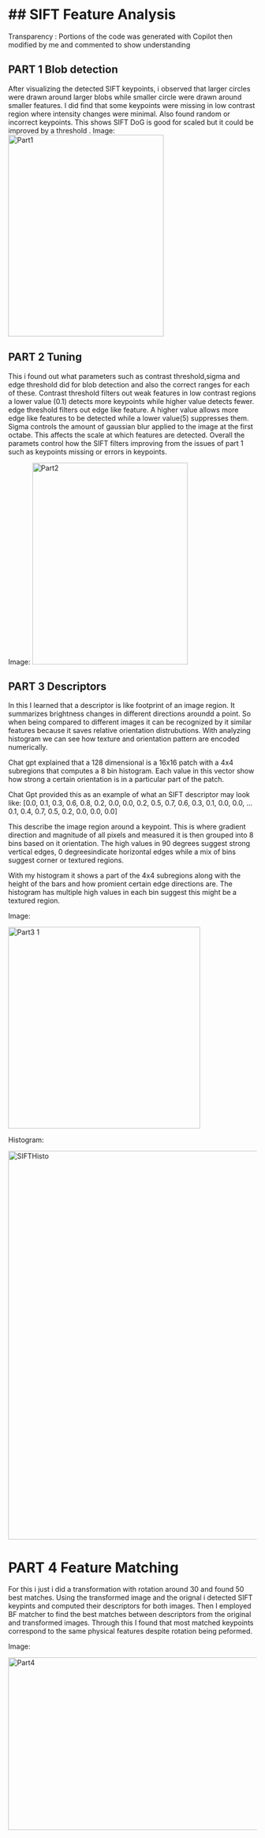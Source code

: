 # ## SIFT Feature Analysis 

Transparency : Portions of the code was generated with Copilot then modified by me and commented to show understanding 


## PART 1  Blob detection 
After visualizing the detected SIFT keypoints, i observed that larger circles were drawn around larger blobs while smaller circle were drawn around smaller features. I did find that some keypoints were missing in low contrast region where intensity changes were minimal. Also found random or incorrect keypoints. This shows SIFT DoG is good for scaled but it could be improved by a threshold .
Image:
<img width="315" height="409" alt="Part1" src="https://github.com/user-attachments/assets/f8945e86-c353-4e2c-b7bd-e60ed35233cc" />



## PART 2 Tuning 
This i found out what parameters such as contrast threshold,sigma and edge threshold did for blob detection and also the correct ranges for each of these. Contrast threshold filters out weak features in low contrast regions a lower value (0.1) detects more keypoints while higher value detects fewer. edge threshold filters out edge like feature. A higher value allows more edge like features to be detected while a lower value(5) suppresses them. Sigma controls the amount of gaussian blur applied to the image at the first octabe. This affects the scale at which features are detected. Overall the paramets control how the SIFT filters improving from the issues of part 1 such as keypoints missing or errors in keypoints.

Image:
<img width="315" height="409" alt="Part2" src="https://github.com/user-attachments/assets/c162c8b1-0527-4f4c-aa00-97796f93416f" />


## PART 3 Descriptors 

In this I learned that a descriptor is like footprint of an image region. It summarizes brightness changes in different directions aroundd a point. So when being compared to different images it can be recognized by it similar features because it saves relative orientation distrubutions. With analyzing histogram we can see how texture and orientation pattern are encoded numerically. 

Chat gpt explained that a 128 dimensional is a 16x16 patch with a 4x4 subregions that computes a 8 bin histogram. Each value in this vector show how strong a certain orientation is in a particular part of the patch. 


Chat Gpt provided this as an example of what an SIFT descriptor may look like: 
 [0.0, 0.1, 0.3, 0.6, 0.8, 0.2, 0.0, 0.0, 
 0.2, 0.5, 0.7, 0.6, 0.3, 0.1, 0.0, 0.0, 
 ...
 0.1, 0.4, 0.7, 0.5, 0.2, 0.0, 0.0, 0.0]

This describe the image region around a keypoint. This is where gradient direction and magnitude of all pixels and measured it is then grouped into 8 bins based on it orientation. The high values in 90 degrees suggest strong vertical edges, 0 degreesindicate horizontal edges while a mix of bins suggest corner or textured regions. 

With my histogram it shows a part of the 4x4 subregions along with the height of the bars and how promient certain edge directions are. The histogram has multiple high values in each bin suggest this might be a textured region. 

Image: 

<img width="389" height="409" alt="Part3 1" src="https://github.com/user-attachments/assets/7d208663-a4a8-4d22-82a5-2c0681fe30d0" />

Histogram:

<img width="790" height="788" alt="SIFTHisto" src="https://github.com/user-attachments/assets/bc3d5e2c-f20c-4129-9e22-eda3b9fa5c34" />


# PART 4 Feature Matching
For this i just i did a transformation with rotation around 30 and found 50 best matches. Using the transformed image and the orignal i detected SIFT keypints and computed their descriptors for both images. Then I employed BF matcher to find the best matches between descriptors from the original and transformed images. Through this I found that most matched keypoints correspond to the same physical features despite rotation being peformed. 

Image: 

<img width="515" height="350" alt="Part4" src="https://github.com/user-attachments/assets/5cf2dd4b-70ee-4409-a097-a8eaca3a7b99" />


